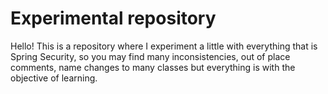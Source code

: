 
# Experimental repository

Hello! 
This is a repository where I experiment a little with everything that is Spring Security, so you may find many inconsistencies, out of place comments, name changes to many classes but everything is with the objective of learning.

